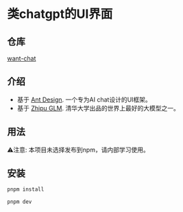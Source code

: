 # 类chatgpt的UI界面

## 仓库

[want-chat](https://github.com/ThinkMars/company/tree/main/packages/want-chat)

## 介绍

- 基于 [Ant Design](https://ant-design-x.antgroup.com). 一个专为AI chat设计的UI框架。
- 基于 [Zhipu GLM](https://bigmodel.cn). 清华大学出品的世界上最好的大模型之一。

## 用法

⚠️注意: 本项目未选择发布到npm，请内部学习使用。

## 安装

```bash
pnpm install

pnpm dev
```

